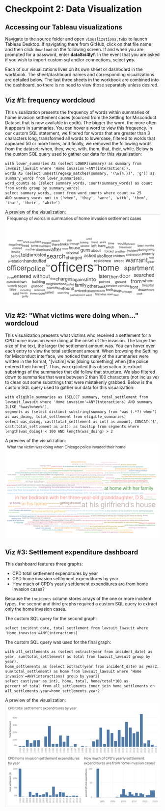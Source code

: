 # Checkpoint 2: Data Visualization

## Accessing our Tableau visualizations
Navigate to the source folder and open `visualizations.twbx` to launch Tableau Desktop. If navigating there from GitHub, click on that file name and then click `download` on the following screen. If and when you are prompted for a password, enter **dataSci4lyf**. In the event that you are asked if you wish to import custom sql and/or connections, select **yes**.

Each of our visualizations lives on its own sheet or dashboard in the workbook. The sheet/dashboard names and corresponding visualizations are detailed below. The last three sheets in the workbook are combined into the dashboard, so there is no need to view those separately unless desired.

## Viz #1: frequency wordcloud
This visualization presents the frequency of words within summaries of home invasion settlement cases (sourced from the Settling for Misconduct Dataset that is now available in cpdb). The bigger the word, the more often it appears in summaries. You can hover a word to view this frequency. In our custom SQL statement, we filtered for words that are greater than 3 characters long, transformed all words to lowercase, filtered to words that appeared 50 or more times, and finally, we removed the following words from the dataset: when, they, were, with, them, that, their, while. Below is the custom SQL query used to gather our data for this visualization:

    with lower_summaries AS (select LOWER(summary) as summary from lawsuit_lawsuit where 'Home invasion'=ANY(interactions)),
    words AS (select unnest(regexp_matches(summary, '(\w{4,})', 'g')) as summary_words from lower_summaries),
    word_counts as (select summary_words, count(summary_words) as count from words group by summary_words)
    select summary_words, count from word_counts where count >= 25
    AND summary_words not in ('when', 'they', 'were', 'with', 'them', 'that', 'their', 'while')

A preview of the visualization:
![viz1](https://github.com/Northwestern-Data-Sci-Seminar/Invisible-Institute-Chicago-Reporter-Collaboration-Public/blob/master/The%20Storm%20Panthers/checkpoint-2/images/wordcloud1screenshot.png?raw=true)

## Viz #2: "What victims were doing when..." wordcloud
This visualization presents what victims who received a settlement for a CPD home invasion were doing at the onset of the invasion. The larger the size of the text, the larger the settlement amount was. You can hover over each entry to view the total settlement amount. When browsing the Settling for Misconduct interface, we noticed that many of the summaries were written in the format, "\[victim\] was \[doing something\] when \[the police entered their home\]". Thus, we exploited this observation to extract substrings of the summaries that did follow that structure. We also filtered down to summaries that were between 2 than 100 characters (not inclusive) to clean out some substrings that were mistakenly grabbed. Below is the custom SQL query used to gather our data for this visualization:

    with eligible_summaries as (SELECT summary, total_settlement from lawsuit_lawsuit where 'Home invasion'=ANY(interactions) AND summary ILIKE '%was%when%'),
    segments as (select distinct substring(summary from 'was (.*?) when') as was_doing, total_settlement from eligible_summaries)
    select was_doing, cast(total_settlement as int) as amount, CONCAT('$', cast(total_settlement as int)) as tooltip from segments where length(was_doing) < 100 AND length(was_doing) > 2

A preview of the visualization:
![viz2](https://github.com/Northwestern-Data-Sci-Seminar/Invisible-Institute-Chicago-Reporter-Collaboration-Public/blob/master/The%20Storm%20Panthers/checkpoint-2/images/wordcloud2screenshot.png?raw=true)

## Viz #3: Settlement expenditure dashboard
This dashboard features three graphs:

 * CPD total settlement expenditures by year
 * CPD home invasion settlement expenditures by year
 * How much of CPD's yearly settlement expenditures are from home invasion cases?

 Because the `incidents` column stores arrays of the one or more incident types, the second and third graphs required a custom SQL query to extract only the home invasion cases.

 The custom SQL query for the second graph:
    
    select incident_date, total_settlement from lawsuit_lawsuit where 'Home invasion'=ANY(interactions)


 The custom SQL query was used for the final graph:

    with all_settlements as (select extract(year from incident_date) as year, sum(total_settlement) as total from lawsuit_lawsuit group by year),
    home_settlements as (select extract(year from incident_date) as year2, sum(total_settlement) as home from lawsuit_lawsuit where 'Home invasion'=ANY(interactions) group by year2)
    select cast(year as int), home, total, home/total*100 as percent_of_total from all_settlements inner join home_settlements on all_settlements.year=home_settlements.year2

A preview of the visualization:
![viz3](https://github.com/Northwestern-Data-Sci-Seminar/Invisible-Institute-Chicago-Reporter-Collaboration-Public/blob/master/The%20Storm%20Panthers/checkpoint-2/images/viz3screenshot.png?raw=true)